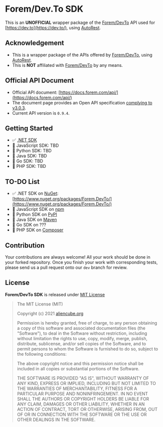 # Forem/Dev.To SDK #

This is an **UNOFFICIAL** wrapper package of the [Forem/DevTo](https://github.com/forem/forem) API used for [https://dev.to](https://dev.to/), using [AutoRest](https://aka.ms/autorest).


## Acknowledgement ##

* This is a wrapper package of the APIs offered by [Forem/DevTo](https://github.com/forem/forem), using [AutoRest](https://aka.ms/autorest).
* This is **NOT** affiliated with [Forem/DevTo](https://github.com/forem/forem) by any means.


## Official API Document ##

* Official API document: [https://docs.forem.com/api/](https://docs.forem.com/api/)
* The document page provides an Open API specification [complying to v3.0.3](http://spec.openapis.org/oas/v3.0.3).
* Current API version is `0.9.4`.


## Getting Started ##

* ✅ [.NET SDK](./docs/csharp.md)
* 🔲 JavaScript SDK: TBD
* 🔲 Python SDK: TBD
* 🔲 Java SDK: TBD
* 🔲 Go SDK: TBD
* 🔲 PHP SDK: TBD


## TO-DO List ##

* ✅ .NET SDK on [NuGet](https://nuget.org/): [https://www.nuget.org/packages/Forem.DevTo/](https://www.nuget.org/packages/Forem.DevTo/)
* 🔲 JavaScript SDK on [npm](https://npmjs.com/)
* 🔲 Python SDK on [PyPI](https://pypi.org/)
* 🔲 Java SDK on [Maven](https://mvnrepository.com/)
* 🔲 Go SDK on ???
* 🔲 PHP SDK on [Composer](https://getcomposer.org/)


## Contribution ##

Your contributions are always welcome! All your work should be done in your forked repository. Once you finish your work with corresponding tests, please send us a pull request onto our `dev` branch for review.


## License ##

**Forem/DevTo SDK** is released under [MIT License](http://opensource.org/licenses/MIT)

> The MIT License (MIT)
>
> Copyright (c) 2021 [aliencube.org](http://aliencube.org)
> 
> Permission is hereby granted, free of charge, to any person obtaining a copy of this software and associated documentation files (the "Software"), to deal in the Software without restriction, including without limitation the rights to use, copy, modify, merge, publish, distribute, sublicense, and/or sell copies of the Software, and to permit persons to whom the Software is furnished to do so, subject to the following conditions:
> 
> The above copyright notice and this permission notice shall be included in all copies or substantial portions of the Software.
> 
> THE SOFTWARE IS PROVIDED "AS IS", WITHOUT WARRANTY OF ANY KIND, EXPRESS OR IMPLIED, INCLUDING BUT NOT LIMITED TO THE WARRANTIES OF MERCHANTABILITY, FITNESS FOR A PARTICULAR PURPOSE AND NONINFRINGEMENT. IN NO EVENT SHALL THE AUTHORS OR COPYRIGHT HOLDERS BE LIABLE FOR ANY CLAIM, DAMAGES OR OTHER LIABILITY, WHETHER IN AN ACTION OF CONTRACT, TORT OR OTHERWISE, ARISING FROM, OUT OF OR IN CONNECTION WITH THE SOFTWARE OR THE USE OR OTHER DEALINGS IN THE SOFTWARE.

